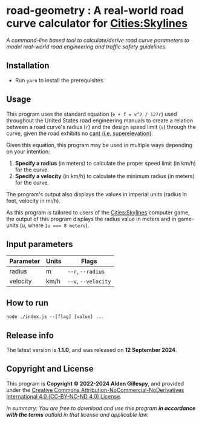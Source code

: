 # road-geometry : A real-world road curve calculator for [Cities:Skylines](https://www.citiesskylines.com/)

_A command-line based tool to calculate/derive road curve parameters to model real-world road engineering and traffic safety guidelines._

## Installation

- Run `yarn` to install the prerequisites.

## Usage

This program uses the standard equation (`e + f = v^2 / 127r`) used throughout the United States road engineering manuals to create a relation between a road curve's radius (`r`) and the design speed limit (`v`) through the curve, given the road exhibits no [cant (i.e. superelevation)](https://en.wikipedia.org/wiki/Cant_(road/rail)).

Given this equation, this program may be used in multiple ways depending on your intention:

1. **Specify a radius** (in meters) to calculate the proper speed limit (in km/h) for the curve.
2. **Specify a velocity** (in km/h) to calculate the minimum radius (in meters) for the curve.

The program's output also displays the values in imperial units (radius in feet, velocity in mi/h).

As this program is tailored to users of the [Cities:Skylines](https://www.citiesskylines.com/) computer game, the output of this program displays the radius value in meters and in game-units (u, where `1u === 8 meters`).

## Input parameters

| Parameter | Units | Flags               |
| --------- | ----- | ------------------- |
| radius    | m     | `--r`, `--radius`   |
| velocity  | km/h  | `--v`, `--velocity` |

## How to run

`node ./index.js --[flag] [value] ...`

## Release info

The latest version is **1.1.0**, and was released on **12 September 2024**.

## Copyright and License

This program is **Copyright &copy; 2022-2024 Alden Gillespy**, and provided under the [Creative Commons Attribution-NoCommercial-NoDerivatives International 4.0 (CC-BY-NC-ND 4.0) License](https://creativecommons.org/licenses/by-nc-nd/4.0/legalcode).

_In summary: You are free to download and use this program **in accordance with the terms** outlaid in that license and applicable law._

